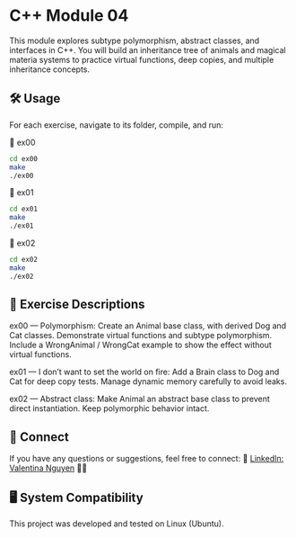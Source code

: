 # C++ Module 04

This module explores subtype polymorphism, abstract classes, and interfaces in C++. You will build an inheritance tree of animals and magical materia systems to practice virtual functions, deep copies, and multiple inheritance concepts.

## 🛠️ Usage

For each exercise, navigate to its folder, compile, and run:

📂 ex00

```bash
cd ex00
make
./ex00
```
📂 ex01

```bash
cd ex01
make
./ex01
```

📂 ex02

```bash
cd ex02
make
./ex02
```

## 📝 Exercise Descriptions
ex00 — Polymorphism:
Create an Animal base class, with derived Dog and Cat classes. Demonstrate virtual functions and subtype polymorphism. Include a WrongAnimal / WrongCat example to show the effect without virtual functions.

ex01 — I don’t want to set the world on fire:
Add a Brain class to Dog and Cat for deep copy tests. Manage dynamic memory carefully to avoid leaks.

ex02 — Abstract class:
Make Animal an abstract base class to prevent direct instantiation. Keep polymorphic behavior intact.


## 💼 Connect
If you have any questions or suggestions, feel free to connect: 🔗 [LinkedIn: Valentina Nguyen](https://www.linkedin.com/in/valentina-nguyen-tina/) 🙋‍♀️

## 🖥️ System Compatibility
This project was developed and tested on Linux (Ubuntu).
